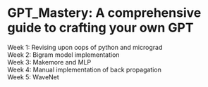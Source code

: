 # GPT_Mastery: A comprehensive guide to crafting your own GPT
Week 1: Revising upon oops of python and micrograd        
Week 2: Bigram model implementation        
Week 3: Makemore and MLP       
Week 4: Manual implementation of back propagation                               
Week 5: WaveNet
